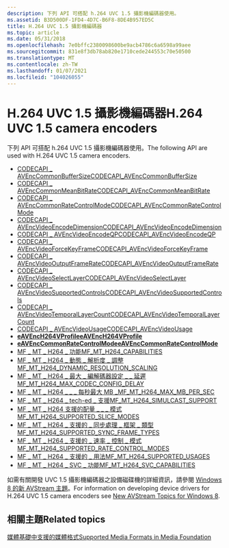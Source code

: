 ```yaml
---
description: 下列 API 可搭配 h.264 UVC 1.5 攝影機編碼器使用。
ms.assetid: B3D500DF-1FD4-4D7C-B6F8-8DE4B957ED5C
title: H.264 UVC 1.5 攝影機編碼器
ms.topic: article
ms.date: 05/31/2018
ms.openlocfilehash: 7e0bffc2380098600be9acb4786c6a6598a99aee
ms.sourcegitcommit: 831e8f3db78ab820e1710cede244553c70e50500
ms.translationtype: MT
ms.contentlocale: zh-TW
ms.lasthandoff: 01/07/2021
ms.locfileid: "104026055"
---
```

# <a name="h264-uvc-15-camera-encoders"></a><span data-ttu-id="3a8bb-103">H.264 UVC 1.5 攝影機編碼器</span><span class="sxs-lookup"><span data-stu-id="3a8bb-103">H.264 UVC 1.5 camera encoders</span></span>

<span data-ttu-id="3a8bb-104">下列 API 可搭配 h.264 UVC 1.5 攝影機編碼器使用。</span><span class="sxs-lookup"><span data-stu-id="3a8bb-104">The following API are used with H.264 UVC 1.5 camera encoders.</span></span>

-   [<span data-ttu-id="3a8bb-105">CODECAPI \_ AVEncCommonBufferSize</span><span class="sxs-lookup"><span data-stu-id="3a8bb-105">CODECAPI\_AVEncCommonBufferSize</span></span>](/windows/desktop/DirectShow/avenccommonbuffersize-property)
-   [<span data-ttu-id="3a8bb-106">CODECAPI \_ AVEncCommonMeanBitRate</span><span class="sxs-lookup"><span data-stu-id="3a8bb-106">CODECAPI\_AVEncCommonMeanBitRate</span></span>](/windows/desktop/DirectShow/avenccommonmeanbitrate-property)
-   [<span data-ttu-id="3a8bb-107">CODECAPI \_ AVEncCommonRateControlMode</span><span class="sxs-lookup"><span data-stu-id="3a8bb-107">CODECAPI\_AVEncCommonRateControlMode</span></span>](/windows/desktop/DirectShow/avenccommonratecontrolmode-property)
-   [<span data-ttu-id="3a8bb-108">CODECAPI \_ AVEncVideoEncodeDimension</span><span class="sxs-lookup"><span data-stu-id="3a8bb-108">CODECAPI\_AVEncVideoEncodeDimension</span></span>](/windows/desktop/DirectShow/avencvideoencodedimension-property)
-   [<span data-ttu-id="3a8bb-109">CODECAPI \_ AVEncVideoEncodeQP</span><span class="sxs-lookup"><span data-stu-id="3a8bb-109">CODECAPI\_AVEncVideoEncodeQP</span></span>](codecapi-avencvideoencodeqp.md)
-   [<span data-ttu-id="3a8bb-110">CODECAPI \_ AVEncVideoForceKeyFrame</span><span class="sxs-lookup"><span data-stu-id="3a8bb-110">CODECAPI\_AVEncVideoForceKeyFrame</span></span>](codecapi-avencvideoforcekeyframe.md)
-   [<span data-ttu-id="3a8bb-111">CODECAPI \_ AVEncVideoOutputFrameRate</span><span class="sxs-lookup"><span data-stu-id="3a8bb-111">CODECAPI\_AVEncVideoOutputFrameRate</span></span>](/windows/desktop/DirectShow/avencvideooutputframerate-property)
-   [<span data-ttu-id="3a8bb-112">CODECAPI \_ AVEncVideoSelectLayer</span><span class="sxs-lookup"><span data-stu-id="3a8bb-112">CODECAPI\_AVEncVideoSelectLayer</span></span>](codecapi-avencvideoselectlayer.md)
-   [<span data-ttu-id="3a8bb-113">CODECAPI \_ AVEncVideoSupportedControls</span><span class="sxs-lookup"><span data-stu-id="3a8bb-113">CODECAPI\_AVEncVideoSupportedControls</span></span>](codecapi-avencvideosupportedcontrols.md)
-   [<span data-ttu-id="3a8bb-114">CODECAPI \_ AVEncVideoTemporalLayerCount</span><span class="sxs-lookup"><span data-stu-id="3a8bb-114">CODECAPI\_AVEncVideoTemporalLayerCount</span></span>](codecapi-avencvideotemporallayercount.md)
-   [<span data-ttu-id="3a8bb-115">CODECAPI \_ AVEncVideoUsage</span><span class="sxs-lookup"><span data-stu-id="3a8bb-115">CODECAPI\_AVEncVideoUsage</span></span>](codecapi-avencvideousage.md)
-   [<span data-ttu-id="3a8bb-116">**eAVEncH264VProfile**</span><span class="sxs-lookup"><span data-stu-id="3a8bb-116">**eAVEncH264VProfile**</span></span>](/windows/desktop/api/codecapi/ne-codecapi-eavench264vprofile)
-   [<span data-ttu-id="3a8bb-117">**eAVEncCommonRateControlMode**</span><span class="sxs-lookup"><span data-stu-id="3a8bb-117">**eAVEncCommonRateControlMode**</span></span>](/windows/desktop/api/codecapi/ne-codecapi-eavenccommonratecontrolmode)
-   [<span data-ttu-id="3a8bb-118">MF \_ MT \_ H264 \_ 功能</span><span class="sxs-lookup"><span data-stu-id="3a8bb-118">MF\_MT\_H264\_CAPABILITIES</span></span>](mf-mt-h264-capabilities.md)
-   [<span data-ttu-id="3a8bb-119">MF \_ MT \_ H264 \_ 動態 \_ 解析度 \_ 調整</span><span class="sxs-lookup"><span data-stu-id="3a8bb-119">MF\_MT\_H264\_DYNAMIC\_RESOLUTION\_SCALING</span></span>](https://www.bing.com/search?q=MF\_MT\_H264\_DYNAMIC\_RESOLUTION\_SCALING)
-   [<span data-ttu-id="3a8bb-120">MF \_ MT \_ H264 \_ 最大 \_ 編解碼器設定 \_ \_ 延遲</span><span class="sxs-lookup"><span data-stu-id="3a8bb-120">MF\_MT\_H264\_MAX\_CODEC\_CONFIG\_DELAY</span></span>](mf-mt-h264-max-codec-config-delay.md)
-   [<span data-ttu-id="3a8bb-121">MF \_ MT \_ H264 \_ \_ \_ 每秒最大 MB \_</span><span class="sxs-lookup"><span data-stu-id="3a8bb-121">MF\_MT\_H264\_MAX\_MB\_PER\_SEC</span></span>](mf-mt-h264-max-mb-per-sec.md)
-   [<span data-ttu-id="3a8bb-122">MF \_ MT \_ H264 \_ tech-ed \_ 支援</span><span class="sxs-lookup"><span data-stu-id="3a8bb-122">MF\_MT\_H264\_SIMULCAST\_SUPPORT</span></span>](mf-mt-h264-simulcast-support.md)
-   [<span data-ttu-id="3a8bb-123">MF \_ MT \_ H264 支援的配量 \_ \_ \_ 模式</span><span class="sxs-lookup"><span data-stu-id="3a8bb-123">MF\_MT\_H264\_SUPPORTED\_SLICE\_MODES</span></span>](mf-mt-h264-supported-slice-modes.md)
-   [<span data-ttu-id="3a8bb-124">MF \_ MT \_ H264 \_ 支援的 \_ 同步處理 \_ 框架 \_ 類型</span><span class="sxs-lookup"><span data-stu-id="3a8bb-124">MF\_MT\_H264\_SUPPORTED\_SYNC\_FRAME\_TYPES</span></span>](mf-mt-h264-supported-sync-frame-types.md)
-   [<span data-ttu-id="3a8bb-125">MF \_ MT \_ H264 \_ 支援的 \_ 速率 \_ 控制 \_ 模式</span><span class="sxs-lookup"><span data-stu-id="3a8bb-125">MF\_MT\_H264\_SUPPORTED\_RATE\_CONTROL\_MODES</span></span>](mf-mt-h264-supported-rate-control-modes.md)
-   [<span data-ttu-id="3a8bb-126">MF \_ MT \_ H264 \_ 支援的 \_ 用法</span><span class="sxs-lookup"><span data-stu-id="3a8bb-126">MF\_MT\_H264\_SUPPORTED\_USAGES</span></span>](mf-mt-h264-supported-usages.md)
-   [<span data-ttu-id="3a8bb-127">MF \_ MT \_ H264 \_ SVC \_ 功能</span><span class="sxs-lookup"><span data-stu-id="3a8bb-127">MF\_MT\_H264\_SVC\_CAPABILITIES</span></span>](mf-mt-h264-svc-capabilities.md)

<span data-ttu-id="3a8bb-128">如需有關開發 UVC 1.5 攝影機編碼器之設備磁碟機的詳細資訊，請參閱 [Windows 8 的新 AVStream 主題](/windows-hardware/drivers/stream/new-windows-8-ddis)。</span><span class="sxs-lookup"><span data-stu-id="3a8bb-128">For information on developing device drivers for H.264 UVC 1.5 camera encoders see [New AVStream Topics for Windows 8](/windows-hardware/drivers/stream/new-windows-8-ddis).</span></span>

## <a name="related-topics"></a><span data-ttu-id="3a8bb-129">相關主題</span><span class="sxs-lookup"><span data-stu-id="3a8bb-129">Related topics</span></span>

<dl> <dt>

[<span data-ttu-id="3a8bb-130">媒體基礎中支援的媒體格式</span><span class="sxs-lookup"><span data-stu-id="3a8bb-130">Supported Media Formats in Media Foundation</span></span>](supported-media-formats-in-media-foundation.md)
</dt> </dl>

 

 
